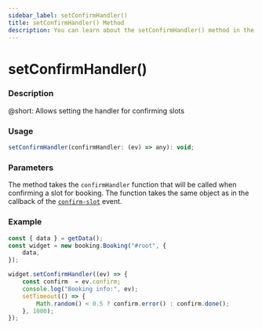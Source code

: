 ```yaml
---
sidebar_label: setConfirmHandler()
title: setConfirmHandler() Method
description: You can learn about the setConfirmHandler() method in the documentation of the DHTMLX JavaScript Booking library. Browse developer guides and API reference, try out code examples and live demos, and download a free 30-day evaluation version of DHTMLX Booking.
---
```


# setConfirmHandler()

### Description

@short: Allows setting the handler for confirming slots

### Usage

~~~jsx
setConfirmHandler(confirmHandler: (ev) => any): void;
~~~

### Parameters

The method takes the `confirmHandler` function that will be called when confirming a slot for booking. The function takes the same object as in the callback of the [`confirm-slot`](/api/events/booking-confirmslot-event) event.

### Example

~~~jsx {}
const { data } = getData();
const widget = new booking.Booking("#root", {
	data,
});

widget.setConfirmHandler((ev) => {
	const confirm  = ev.confirm;
	console.log("Booking info:", ev);
	setTimeout(() => {
		Math.random() < 0.5 ? confirm.error() : confirm.done();
	}, 1000);
});
~~~

